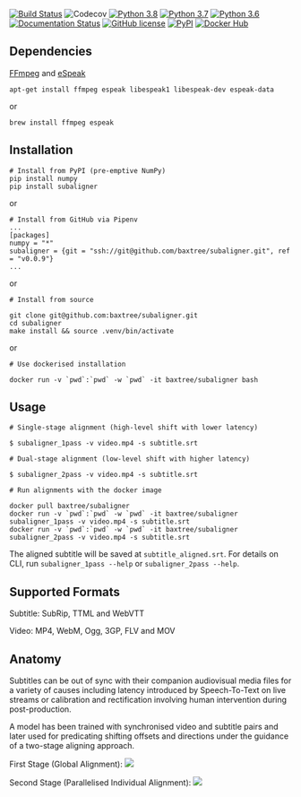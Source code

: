 [![Build Status](https://travis-ci.com/baxtree/subaligner.svg?branch=master)](https://travis-ci.com/baxtree/subaligner) ![Codecov](https://img.shields.io/codecov/c/github/baxtree/subaligner)
[![Python 3.8](https://img.shields.io/badge/python-3.8-blue.svg)](https://www.python.org/downloads/release/python-380/) [![Python 3.7](https://img.shields.io/badge/python-3.7-blue.svg)](https://www.python.org/downloads/release/python-370/) [![Python 3.6](https://img.shields.io/badge/python-3.6-blue.svg)](https://www.python.org/downloads/release/python-360/)
[![Documentation Status](https://readthedocs.org/projects/subaligner/badge/?version=latest)](https://subaligner.readthedocs.io/en/latest/?badge=latest)
[![GitHub license](https://img.shields.io/github/license/baxtree/subaligner)](https://github.com/baxtree/subaligner/blob/master/LICENSE)
[![PyPI](https://badge.fury.io/py/subaligner.svg)](https://badge.fury.io/py/subaligner)
[![Docker Hub](https://img.shields.io/docker/cloud/automated/baxtree/subaligner)](https://hub.docker.com/r/baxtree/subaligner)

## Dependencies
[FFmpeg](https://www.ffmpeg.org/) and [eSpeak](http://espeak.sourceforge.net/index.html)
```
apt-get install ffmpeg espeak libespeak1 libespeak-dev espeak-data
```
or
```
brew install ffmpeg espeak
```

## Installation
```
# Install from PyPI (pre-emptive NumPy)
pip install numpy 
pip install subaligner
```
or
```
# Install from GitHub via Pipenv
...
[packages]
numpy = "*"
subaligner = {git = "ssh://git@github.com/baxtree/subaligner.git", ref = "v0.0.9"}
...
```
or
```
# Install from source

git clone git@github.com:baxtree/subaligner.git
cd subaligner
make install && source .venv/bin/activate
```
or
```
# Use dockerised installation

docker run -v `pwd`:`pwd` -w `pwd` -it baxtree/subaligner bash
```

## Usage
```
# Single-stage alignment (high-level shift with lower latency)

$ subaligner_1pass -v video.mp4 -s subtitle.srt
```

```
# Dual-stage alignment (low-level shift with higher latency)

$ subaligner_2pass -v video.mp4 -s subtitle.srt
```

```
# Run alignments with the docker image

docker pull baxtree/subaligner
docker run -v `pwd`:`pwd` -w `pwd` -it baxtree/subaligner subaligner_1pass -v video.mp4 -s subtitle.srt
docker run -v `pwd`:`pwd` -w `pwd` -it baxtree/subaligner subaligner_2pass -v video.mp4 -s subtitle.srt
```
The aligned subtitle will be saved at `subtitle_aligned.srt`. For details on CLI, run `subaligner_1pass --help` or `subaligner_2pass --help`.

## Supported Formats
Subtitle: SubRip, TTML and WebVTT

Video: MP4, WebM, Ogg, 3GP, FLV and MOV 

## Anatomy
Subtitles can be out of sync with their companion audiovisual media files for a variety of causes including latency introduced by Speech-To-Text on live streams or calibration and rectification involving human intervention during post-production.

A model has been trained with synchronised video and subtitle pairs and later used for predicating shifting offsets and directions under the guidance of a two-stage aligning approach. 

First Stage (Global Alignment):
![](figures/1st_stage.png)

Second Stage (Parallelised Individual Alignment):
![](figures/2nd_stage.png)
